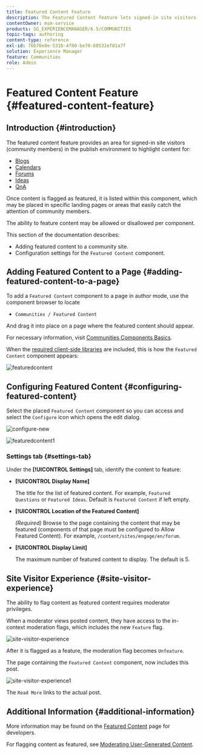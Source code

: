 ```yaml
---
title: Featured Content Feature
description: The Featured Content feature lets signed-in site visitors highlight content
contentOwner: msm-service
products: SG_EXPERIENCEMANAGER/6.5/COMMUNITIES
topic-tags: authoring
content-type: reference
exl-id: 76b76e0e-531b-4f80-be70-68532ef81a7f
solution: Experience Manager
feature: Communities
role: Admin
---
```

# Featured Content Feature {#featured-content-feature}

## Introduction {#introduction}

The featured content feature provides an area for signed-in site visitors (community members) in the publish environment to highlight content for:

* [Blogs](blog-feature.md)
* [Calendars](calendar.md)
* [Forums](forum.md)
* [Ideas](ideation-feature.md)
* [QnA](working-with-qna.md)

Once content is flagged as featured, it is listed within this component, which may be placed in specific landing pages or areas that easily catch the attention of community members.

The ability to feature content may be allowed or disallowed per component.

This section of the documentation describes:

* Adding featured content to a community site.
* Configuration settings for the `Featured Content` component.

## Adding Featured Content to a Page {#adding-featured-content-to-a-page}

To add a `Featured Content` component to a page in author mode, use the component browser to locate

* `Communities / Featured Content`

And drag it into place on a page where the featured content should appear.

For necessary information, visit [Communities Components Basics](basics.md).

When the [required client-side libraries](essentials-featured.md#essentials-for-client-side) are included, this is how the `Featured Content` component appears:

![featuredcontent](assets/featuredcontent.png)

## Configuring Featured Content {#configuring-featured-content}

Select the placed `Featured Content` component so you can access and select the `Configure` icon which opens the edit dialog.

![configure-new](assets/configure-new.png) 

![featuredcontent1](assets/featuredcontent1.png)

### Settings tab {#settings-tab}

Under the **[!UICONTROL Settings]** tab, identify the content to feature:

* **[!UICONTROL Display Name]**
  
  The title for the list of featured content. For example, `Featured Questions` or `Featured Ideas`. Default is `Featured Content` if left empty.

* **[!UICONTROL Location of the Featured Content]**
  
  *(Required)* Browse to the page containing the content that may be featured (components of that page must be configured to Allow Featured Content). For example, `/content/sites/engage/en/forum`.

* **[!UICONTROL Display Limit]**
  
  The maximum number of featured content to display. The default is 5.

## Site Visitor Experience {#site-visitor-experience}

The ability to flag content as featured content requires moderator privileges.

When a moderator views posted content, they have access to the in-context moderation flags, which includes the new `Feature` flag.

![site-visitor-experience](assets/site-visitor-experience.png)

After it is flagged as a feature, the moderation flag becomes `Unfeature`.

The page containing the `Featured Content` component, now includes this post.

![site-visitor-experience1](assets/site-visitor-experience1.png)

The `Read More` links to the actual post.

## Additional Information {#additional-information}

More information may be found on the [Featured Content](essentials-featured.md) page for developers.

For flagging content as featured, see [Moderating User-Generated Content](moderate-ugc.md).

